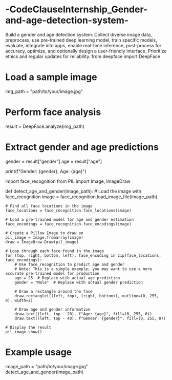 # -CodeClauseInternship_Gender-and-age-detection-system-
Build a gender and age detection system: Collect diverse image data, preprocess, use pre-trained deep learning model, train specific models, evaluate, integrate into apps, enable real-time inference, post-process for accuracy, optimize, and optionally design a user-friendly interface. Prioritize ethics and regular updates for reliability.
from deepface import DeepFace

# Load a sample image
img_path = "path/to/your/image.jpg"

# Perform face analysis
result = DeepFace.analyze(img_path)

# Extract gender and age predictions
gender = result["gender"]
age = result["age"]

print(f"Gender: {gender}, Age: {age}")

import face_recognition
from PIL import Image, ImageDraw

def detect_age_and_gender(image_path):
    # Load the image with face_recognition
    image = face_recognition.load_image_file(image_path)

    # Find all face locations in the image
    face_locations = face_recognition.face_locations(image)

    # Load a pre-trained model for age and gender estimation
    face_encodings = face_recognition.face_encodings(image)
    
    # Create a Pillow Image to draw on
    pil_image = Image.fromarray(image)
    draw = ImageDraw.Draw(pil_image)

    # Loop through each face found in the image
    for (top, right, bottom, left), face_encoding in zip(face_locations, face_encodings):
        # Use face_recognition to predict age and gender
        # Note: This is a simple example; you may want to use a more accurate pre-trained model for production
        age = 25  # Replace with actual age prediction
        gender = "Male"  # Replace with actual gender prediction

        # Draw a rectangle around the face
        draw.rectangle(((left, top), (right, bottom)), outline=(0, 255, 0), width=2)

        # Draw age and gender information
        draw.text((left, top - 20), f"Age: {age}", fill=(0, 255, 0))
        draw.text((left, top - 40), f"Gender: {gender}", fill=(0, 255, 0))

    # Display the result
    pil_image.show()

# Example usage
image_path = "path/to/your/image.jpg"
detect_age_and_gender(image_path)
